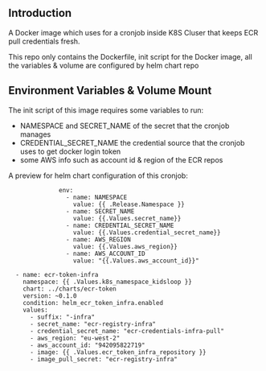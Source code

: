 ## Introduction

A Docker image which uses for a cronjob inside K8S Cluser that keeps ECR pull credentials fresh.

This repo only contains the Dockerfile, init script for the Docker image, 
all the variables & volume are configured by helm chart repo

## Environment Variables & Volume Mount

The init script of this image requires some variables to run:

- NAMESPACE and SECRET_NAME of the secret that the cronjob manages
- CREDENTIAL_SECRET_NAME the credential source that the cronjob uses to get docker login token
- some AWS info such as account id & region of the ECR repos  

A preview for helm chart configuration of this cronjob:

```
              env:
                - name: NAMESPACE
                  value: {{ .Release.Namespace }}
                - name: SECRET_NAME
                  value: {{.Values.secret_name}}                
                - name: CREDENTIAL_SECRET_NAME
                  value: {{.Values.credential_secret_name}} 
                - name: AWS_REGION
                  value: {{.Values.aws_region}}
                - name: AWS_ACCOUNT_ID
                  value: "{{.Values.aws_account_id}}"   
```                
```
  - name: ecr-token-infra
    namespace: {{ .Values.k8s_namespace_kidsloop }}
    chart: ../charts/ecr-token
    version: ~0.1.0
    condition: helm_ecr_token_infra.enabled
    values:
      - suffix: "-infra"
      - secret_name: "ecr-registry-infra"
      - credential_secret_name: "ecr-credentials-infra-pull"       
      - aws_region: "eu-west-2"
      - aws_account_id: "942095822719"
      - image: {{ .Values.ecr_token_infra_repository }}
      - image_pull_secret: "ecr-registry-infra"
```      